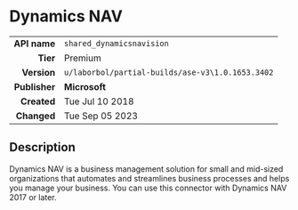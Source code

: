 # Dynamics NAV
| | |
|-:|-|
|**API name**|`shared_dynamicsnavision`|
|**Tier**|Premium|
|**Version**|`u/laborbol/partial-builds/ase-v3\1.0.1653.3402`|
|**Publisher**|**Microsoft**|
|**Created**|Tue Jul 10 2018|
|**Changed**|Tue Sep 05 2023|

## Description
Dynamics NAV is a business management solution for small and mid-sized organizations that automates and streamlines business processes and helps you manage your business. You can use this connector with Dynamics NAV 2017 or later.
